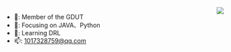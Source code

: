 <img align="right" src="https://github-readme-stats.vercel.app/api?username=jiong952&show_icons=true&icon_color=CE1D2D&text_color=0052CC&bg_color=ffffff&hide_title=true" />

- 🐏: Member of the GDUT
- 👀: Focusing on  JAVA、Python
- 🌱: Learning DRL
- 📫: 1017328759@qq.com

